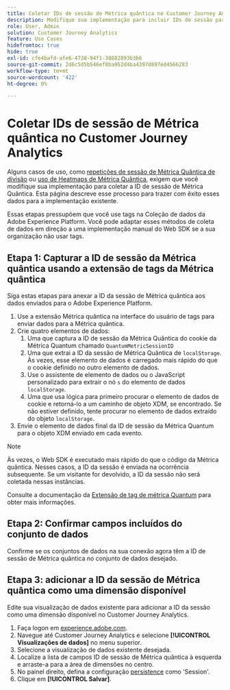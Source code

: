 ```yaml
---
title: Coletar IDs de sessão de Métrica quântica no Customer Journey Analytics
description: Modifique sua implementação para incluir IDs de sessão para que você possa analisá-las no Customer Journey Analytics.
role: User, Admin
solution: Customer Journey Analytics
feature: Use Cases
hidefromtoc: true
hide: true
exl-id: cfe4bafd-afe6-4738-94f1-30882893b3b6
source-git-commit: 2d6c5d5b546ef8ba952d4ba4397d897ed4566283
workflow-type: tm+mt
source-wordcount: '422'
ht-degree: 0%

---
```


# Coletar IDs de sessão de Métrica quântica no Customer Journey Analytics

Alguns casos de uso, como [repetições de sessão de Métrica Quântica de divisão](tie-session-replays.md) ou [uso de Heatmaps de Métrica Quântica](heatmap.md), exigem que você modifique sua implementação para coletar a ID de sessão de Métrica Quântica. Esta página descreve esse processo para trazer com êxito esses dados para a implementação existente.

Essas etapas pressupõem que você use tags na Coleção de dados da Adobe Experience Platform. Você pode adaptar esses métodos de coleta de dados em direção a uma implementação manual do Web SDK se a sua organização não usar tags.

## Etapa 1: Capturar a ID de sessão da Métrica quântica usando a extensão de tags da Métrica quântica

Siga estas etapas para anexar a ID da sessão de Métrica quântica aos dados enviados para o Adobe Experience Platform.

1. Use a extensão Métrica quântica na interface do usuário de tags para enviar dados para a Métrica quântica.
1. Crie quatro elementos de dados:
   1. Uma que captura a ID de sessão da Métrica Quântica do cookie da Métrica Quantum chamado `QuantumMetricSessionID`
   1. Uma que extrai a ID da sessão de Métrica Quântica de `localStorage`. Às vezes, esse elemento de dados é carregado mais rápido do que o cookie definido no outro elemento de dados.
   1. Use o assistente de elemento de dados ou o JavaScript personalizado para extrair o nó `s` do elemento de dados `localStorage`.
   1. Uma que usa lógica para primeiro procurar o elemento de dados de cookie e retorná-lo a um caminho de objeto XDM, se encontrado. Se não estiver definido, tente procurar no elemento de dados extraído do objeto `localStorage`.
1. Envie o elemento de dados final da ID de sessão da Métrica Quantum para o objeto XDM enviado em cada evento.

>[!NOTE]
>Às vezes, o Web SDK é executado mais rápido do que o código da Métrica quântica. Nesses casos, a ID da sessão é enviada na ocorrência subsequente. Se um visitante for devolvido, a ID da sessão não será coletada nessas instâncias.

Consulte a documentação da [Extensão de tag de métrica Quantum](https://experienceleague.adobe.com/en/docs/experience-platform/destinations/catalog/analytics/quantum-metric) para obter mais informações.

## Etapa 2: Confirmar campos incluídos do conjunto de dados

Confirme se os conjuntos de dados na sua conexão agora têm a ID de sessão de Métrica quântica no conjunto de dados desejado.

## Etapa 3: adicionar a ID da sessão de Métrica quântica como uma dimensão disponível

Edite sua visualização de dados existente para adicionar a ID da sessão como uma dimensão disponível no Customer Journey Analytics.

1. Faça logon em [experience.adobe.com](https://experience.adobe.com).
1. Navegue até Customer Journey Analytics e selecione **[!UICONTROL Visualizações de dados]** no menu superior.
1. Selecione a visualização de dados existente desejada.
1. Localize a lista de campos ID de sessão de Métrica quântica à esquerda e arraste-a para a área de dimensões no centro.
1. No painel direito, defina a configuração [persistence](/help/data-views/component-settings/persistence.md) como &#39;Session&#39;.
1. Clique em **[!UICONTROL Salvar]**.


